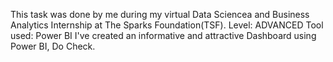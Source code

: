 This task was done by me during my virtual Data Sciencea and Business Analytics Internship at The Sparks Foundation(TSF).
Level: ADVANCED
Tool used: Power BI
I've created an informative and attractive Dashboard using Power BI, Do Check.
